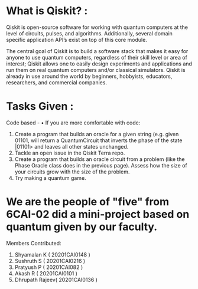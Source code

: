 # What is Qiskit? :
Qiskit is open-source software for working with quantum computers at the level of circuits, pulses, and algorithms. Additionally, several domain specific application API’s exist on top of this core module.

The central goal of Qiskit is to build a software stack that makes it easy for anyone to use quantum computers, regardless of their skill level or area of interest; Qiskit allows one to easily design experiments and applications and run them on real quantum computers and/or classical simulators. Qiskit is already in use around the world by beginners, hobbyists, educators, researchers, and commercial companies.

# Tasks Given :
Code based -
• If you are more comfortable with code:
1. Create a program that builds an oracle for a given string (e.g. given 01101, will
return a QuantumCircuit that inverts the phase of the state |01101> and leaves all
other states unchanged.
2. Tackle an open issue in the Qiskit Terra repo.
3. Create a program that builds an oracle circuit from a problem (like the Phase
Oracle class does in the previous page). Assess how the size of your circuits
grow with the size of the problem.
4. Try making a quantum game.

# We are the people of "five" from 6CAI-02 did a mini-project based on quantum given by our faculty.
Members Contributed:
  1. Shyamalan K ( 20201CAI0148 )
  2. Sushruth S ( 20201CAI0216 )
  3. Pratyush P ( 20201CAI082 )
  4. Akash R ( 20201CAI0101 )
  5. Dhrupath Rajeev( 20201CAI0136 )
